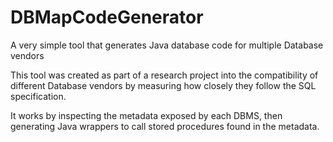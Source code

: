 # DBMapCodeGenerator
A very simple tool that generates Java database code for multiple Database vendors

This tool was created as part of a research project into the compatibility of different Database vendors by measuring how closely they follow the SQL specification.

It works by inspecting the metadata exposed by each DBMS, then generating Java wrappers to call stored procedures found in the metadata.
